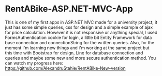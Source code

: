 # RentABike-ASP.NET-MVC-App


This is one of my first apps in ASP.NET MVC made for a university project, it just has some simple queries, css for design and a simple example of ajax for price calculation. However it is not responsive or anything special, I used FormsAuthentication cookie for login, a little bit Entity Framework for data base connection and connectionString for the written queries. Also, for the moment i'm learning new things and i'm working at the same project but this time with Bootstrap for design, Linq for database connection and queries and maybe some new and more secure authentication method. You can watch my progress here: https://github.com/AlexandruStahie/RentABike-New-version
